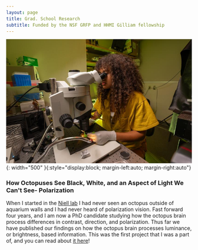 ```yaml
---
layout: page
title: Grad. School Research
subtitle: Funded by the NSF GRFP and HHMI Gilliam fellowship
---
```

![Angelique at the microscope](MicroscopeHeadshot.JPG){: width="500" }{:style="display:block; margin-left:auto; margin-right:auto"}
### How Octopuses See Black, White, and an Aspect of Light We Can't See- Polarization

When I started in the [Niell lab](https://nielllab.uoregon.edu) I had never seen an octopus outside of aquarium walls and I had never heard of polarization vision. Fast forward four years, and I am now a PhD candidate studying how the octopus brain process differences in contrast, direction, and polarization. Thus far we have published our findings on how the octopus brain processes luminance, or brightness, based information. This was the first project that I was a part of, and you can read about [it here](https://www.cell.com/current-biology/fulltext/S0960-9822(23)00745-5)!
